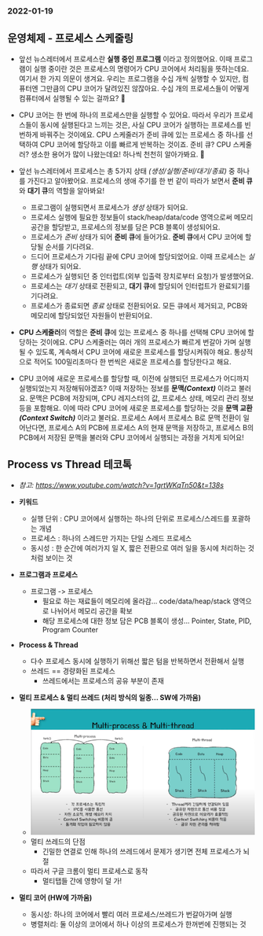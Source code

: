 ### 2022-01-19

## 운영체제 - 프로세스 스케줄링
- 앞선 뉴스레터에서 프로세스란 **실행 중인 프로그램** 이라고 정의했어요. 
  이때 프로그램이 실행 중이란 것은 프로세스의 명령어가 CPU 코어에서 처리됨을 뜻하는데요. 여기서 한 가지 의문이 생겨요.
  우리는 프로그램을 수십 개씩 실행할 수 있지만, 컴퓨터엔 그만큼의 CPU 코어가 달려있진 않잖아요.
  수십 개의 프로세스들이 어떻게 컴퓨터에서 실행될 수 있는 걸까요? 🤔

- CPU 코어는 한 번에 하나의 프로세스만을 실행할 수 있어요.
따라서 우리가 프로세스들이 동시에 실행된다고 느끼는 것은, 사실 CPU 코어가 실행하는 프로세스를 빈번하게 바꿔주는 것이에요.
CPU 스케줄러가 준비 큐에 있는 프로세스 중 하나를 선택하여 CPU 코어에 할당하고 이를 빠르게 반복하는 것이죠. 
준비 큐? CPU 스케줄러? 생소한 용어가 많이 나왔는데요! 
하나씩 천천히 알아가봐요. 💪

- 앞선 뉴스레터에서 프로세스는 총 5가지 상태 *(생성/실행/준비/대기/종료)* 중 하나를 가진다고 알아봤어요. 
프로세스의 생애 주기를 한 번 같이 따라가 보면서 **준비 큐**와 **대기 큐**의 역할을 알아봐요!

  - 프로그램이 실행되면서 프로세스가 *생성* 상태가 되어요. 
  - 프로세스 실행에 필요한 정보들이 stack/heap/data/code 영역으로써 메모리 공간을 할당받고, 프로세스의 정보를 담은 PCB 블록이 생성되어요. 
  - 프로세스가 *준비* 상태가 되어 **준비 큐**에 들어가요. **준비 큐**에서 CPU 코어에 할당될 순서를 기다려요. 
  - 드디어 프로세스가 기다림 끝에 CPU 코어에 할당되었어요. 이때 프로세스는 *실행* 상태가 되어요. 
  - 프로세스가 실행되던 중 인터럽트(외부 입출력 장치로부터 요청)가 발생했어요.
  - 프로세스는 *대기* 상태로 전환되고, **대기 큐**에 할당되어 인터럽트가 완료되기를 기다려요.
  - 프로세스가 종료되면 *종료* 상태로 전환되어요. 모든 큐에서 제거되고, PCB와 메모리에 할당되었던 자원들이 반환되어요.

- **CPU 스케줄러**의 역할은 **준비 큐**에 있는 프로세스 중 하나를 선택해 CPU 코어에 할당하는 것이에요. 
CPU 스케줄러는 여러 개의 프로세스가 빠르게 번갈아 가며 실행될 수 있도록, 계속해서 CPU 코어에 새로운 프로세스를 할당시켜줘야 해요. 
통상적으로 적어도 100밀리초마다 한 번씩은 새로운 프로세스를 할당한다고 해요.  

- CPU 코어에 새로운 프로세스를 할당할 때, 이전에 실행되던 프로세스가 어디까지 실행되었는지 저장해둬야겠죠? 
이때 저장하는 정보를 **문맥**__*(Context)*__ 이라고 불러요.
문맥은 PCB에 저장되며, CPU 레지스터의 값, 프로세스 상태, 메모리 관리 정보 등을 포함해요. 
이에 따라 CPU 코어에 새로운 프로세스를 할당하는 것을 **문맥 교환**__*(Context Switch)*__ 이라고 불러요. 
프로세스 A에서 프로세스 B로 문맥 전환이 일어난다면, 
프로세스 A의 PCB에 프로세스 A의 현재 문맥을 저장하고, 프로세스 B의 PCB에서 저장된 문맥을 불러와 CPU 코어에서 실행되는 과정을 거치게 되어요!

## Process vs Thread 테코톡
- *참고: https://www.youtube.com/watch?v=1grtWKqTn50&t=138s*
- **키워드**
  - 실행 단위 : CPU 코어에서 실행하는 하나의 단위로 프로세스/스레드를 포괄하는 개념
  - 프로세스 : 하나의 스레드만 가지는 단일 스레드 프로세스
  - 동시성 : 한 순간에 여러가지 일 X, 짧은 전환으로 여러 일을 동시에 처리하는 것 처럼 보이는 것

- **프로그램과 프로세스**
  - 프로그램 -> 프로세스 
    - 필요로 하는 재료들이 메모리에 올라감... code/data/heap/stack 영역으로 나뉘어서 메모리 공간을 확보
    - 해당 프로세스에 대한 정보 담은 PCB 블록이 생성... Pointer, State, PID, Program Counter

- **Process & Thread**
  - 다수 프로세스 동시에 실행하기 위해선 짧은 텀을 반복하면서 전환해서 실행
  - 쓰레드 == 경량화된 프로세스
    - 쓰레드에서는 프로세스의 공유 부분이 존재

- **멀티 프로세스 & 멀티 쓰레드 (처리 방식의 일종... SW에 가까움)**
  - ![](../images/2022-01-19-multiprocess&thread.PNG)
  - 멀티 쓰레드의 단점
    - 긴밀한 연결로 인해 하나의 쓰레드에서 문제가 생기면 전체 프로세스가 뇌절
  - 따라서 구글 크롬이 멀티 프로세스로 동작
    - 멀티탭들 간에 영향이 덜 가!

- **멀티 코어 (HW에 가까움)**
  - 동시성: 하나의 코어에서 빨리 여러 프로세스/쓰레드가 번갈아가며 실행
  - 병렬처리: 둘 이상의 코어에서 하나 이상의 프로세스가 한꺼번에 진행되는 것
